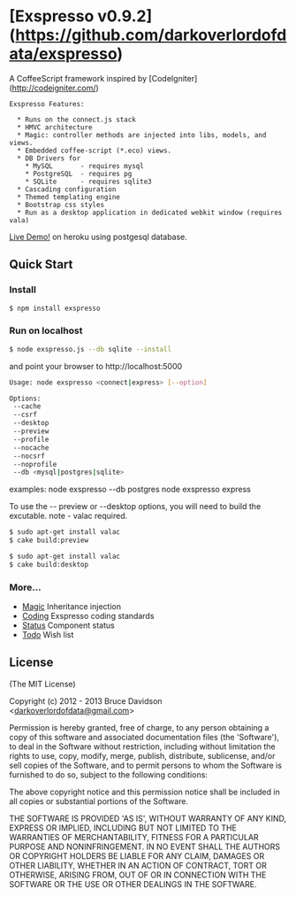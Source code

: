 # [Exspresso v0.9.2] (https://github.com/darkoverlordofdata/exspresso)

 A CoffeeScript framework inspired by [CodeIgniter] (<http://codeigniter.com/>)

    Exspresso Features:

      * Runs on the connect.js stack
      * HMVC architecture
      * Magic: controller methods are injected into libs, models, and views.
      * Embedded coffee-script (*.eco) views.
      * DB Drivers for
        * MySQL       - requires mysql
        * PostgreSQL  - requires pg
        * SQLite      - requires sqlite3
      * Cascading configuration
      * Themed templating engine
      * Bootstrap css styles
      * Run as a desktop application in dedicated webkit window (requires vala)

 [Live Demo!](http://exspresso.herokuapp.com/) on heroku using postgesql database.



## Quick Start

### Install

```bash
$ npm install exspresso
```


### Run on localhost

```bash
$ node exspresso.js --db sqlite --install
```
and point your browser to http://localhost:5000

```bash
Usage: node exspresso <connect|express> [--option]

Options:
 --cache
 --csrf
 --desktop
 --preview
 --profile
 --nocache
 --nocsrf
 --noprofile
 --db <mysql|postgres|sqlite>
```

examples:
 node exspresso --db postgres
 node exspresso express

To use the -- preview or --desktop options, you will need to build the excutable.
note - valac required.
```bash
$ sudo apt-get install valac
$ cake build:preview
```

```bash
$ sudo apt-get install valac
$ cake build:desktop
```

### More...

  * [Magic](/magic.md) Inheritance injection
  * [Coding](/coding%20standards.md) Exspresso coding standards
  * [Status](/class%20status.md) Component status
  * [Todo](/todo.md) Wish list

## License

(The MIT License)

Copyright (c) 2012 - 2013 Bruce Davidson &lt;darkoverlordofdata@gmail.com&gt;

Permission is hereby granted, free of charge, to any person obtaining
a copy of this software and associated documentation files (the
'Software'), to deal in the Software without restriction, including
without limitation the rights to use, copy, modify, merge, publish,
distribute, sublicense, and/or sell copies of the Software, and to
permit persons to whom the Software is furnished to do so, subject to
the following conditions:

The above copyright notice and this permission notice shall be
included in all copies or substantial portions of the Software.

THE SOFTWARE IS PROVIDED 'AS IS', WITHOUT WARRANTY OF ANY KIND,
EXPRESS OR IMPLIED, INCLUDING BUT NOT LIMITED TO THE WARRANTIES OF
MERCHANTABILITY, FITNESS FOR A PARTICULAR PURPOSE AND NONINFRINGEMENT.
IN NO EVENT SHALL THE AUTHORS OR COPYRIGHT HOLDERS BE LIABLE FOR ANY
CLAIM, DAMAGES OR OTHER LIABILITY, WHETHER IN AN ACTION OF CONTRACT,
TORT OR OTHERWISE, ARISING FROM, OUT OF OR IN CONNECTION WITH THE
SOFTWARE OR THE USE OR OTHER DEALINGS IN THE SOFTWARE.

